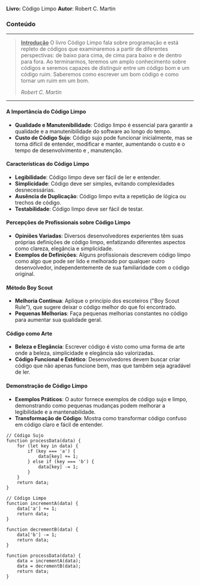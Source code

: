 **Livro:** Código Limpo
**Autor**: Robert C. Martin

### Conteúdo
----------------
> <u><b>Introdução</b></u>
> O livro Código Limpo fala sobre programação e está repleto  de códigos que  examinaremos a partir de diferentes perspectivas: de baixo para cima, de cima para baixo e de dentro para fora. Ao terminarmos, teremos um amplo conhecimento sobre códigos e seremos capazes de distinguir entre um código bom e um código ruim. Saberemos como escrever um bom código e como tornar um ruim em um bom.
>
>  *Robert C. Martin*
---
#### A Importância do Código Limpo

- **Qualidade e Manutenibilidade**: Código limpo é essencial para garantir a qualidade e a manutenibilidade do software ao longo do tempo.
- **Custo de Código Sujo**: Código sujo pode funcionar inicialmente, mas se torna difícil de entender, modificar e manter, aumentando o custo e o tempo de desenvolvimento e , manutenção.

#### Características do Código Limpo

- **Legibilidade**: Código limpo deve ser fácil de ler e entender.
- **Simplicidade**: Código deve ser simples, evitando complexidades desnecessárias.
- **Ausência de Duplicação**: Código limpo evita a repetição de lógica ou trechos de código.
- **Testabilidade**: Código limpo deve ser fácil de testar.

#### Percepções de Profissionais sobre Código Limpo

- **Opiniões Variadas**: Diversos desenvolvedores experientes têm suas próprias definições de código limpo, enfatizando diferentes aspectos como clareza, elegância e simplicidade.
- **Exemplos de Definições**: Alguns profissionais descrevem código limpo como algo que pode ser lido e melhorado por qualquer outro desenvolvedor, independentemente de sua familiaridade com o código original.

#### Método Boy Scout

- **Melhoria Contínua**: Aplique o princípio dos escoteiros ("Boy Scout Rule"), que sugere deixar o código melhor do que foi encontrado.
- **Pequenas Melhorias**: Faça pequenas melhorias constantes no código para aumentar sua qualidade geral.

#### Código como Arte

- **Beleza e Elegância**: Escrever código é visto como uma forma de arte onde a beleza, simplicidade e elegância são valorizadas.
- **Código Funcional e Estético**: Desenvolvedores devem buscar criar código que não apenas funcione bem, mas que também seja agradável de ler.

#### Demonstração de Código Limpo

- **Exemplos Práticos**: O autor fornece exemplos de código sujo e limpo, demonstrando como pequenas mudanças podem melhorar a legibilidade e a mantenabilidade.
- **Transformação de Código**: Mostra como transformar código confuso em código claro e fácil de entender.

```JS
// Código Sujo
function processData(data) {
    for (let key in data) {
        if (key === 'a') {
            data[key] += 1;
        } else if (key === 'b') {
            data[key] -= 1;
        }
    }
    return data;
}

// Código Limpo
function incrementA(data) {
    data['a'] += 1;
    return data;
}

function decrementB(data) {
    data['b'] -= 1;
    return data;
}

function processData(data) {
    data = incrementA(data);
    data = decrementB(data);
    return data;
}

```
